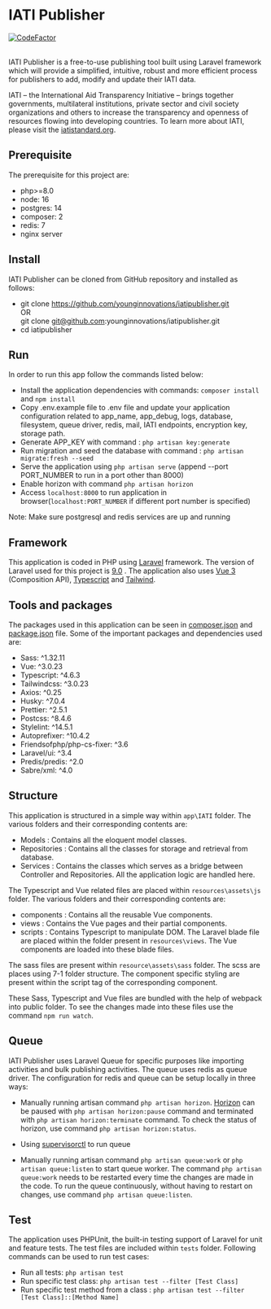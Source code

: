 
<h1> IATI Publisher</h1> <a href="https://www.codefactor.io/repository/github/younginnovations/iatipublisher"><img src="https://www.codefactor.io/repository/github/younginnovations/iatipublisher/badge" alt="CodeFactor" /></a> <br/><br/>


IATI Publisher is a free-to-use publishing tool built using Laravel framework which will provide a simplified, intuitive, robust and more efficient process for publishers to add, modify and update their IATI data.

IATI – the International Aid Transparency Initiative – brings together governments, multilateral institutions, private sector and civil society organizations and others to increase the transparency and openness of resources flowing into developing countries. To learn more about IATI, please visit the [iatistandard.org](https://iatistandard.org/).


## Prerequisite
The prerequisite for this project are:
- php>=8.0
- node: 16
- postgres: 14
- composer: 2
- redis: 7
- nginx server

## Install
IATI Publisher can be cloned from GitHub repository and installed as follows:
- git clone https://github.com/younginnovations/iatipublisher.git<br />
  OR<br />
  git clone git@github.com:younginnovations/iatipublisher.git
- cd iatipublisher

## Run
In order to run this app follow the commands listed below:
- Install the application dependencies with commands: `composer install` and `npm install`
- Copy .env.example file to .env file and update your application configuration related to app_name, app_debug, logs, database, filesystem, queue driver, redis, mail, IATI endpoints, encryption key, storage path.
- Generate APP_KEY with command : `php artisan key:generate`
- Run migration and seed the database with command : `php artisan migrate:fresh --seed`
- Serve the application using `php artisan serve` (append --port PORT_NUMBER to run in a port other than 8000)
- Enable horizon with command `php artisan horizon`
- Access `localhost:8000` to run application in browser(`localhost:PORT_NUMBER` if different port number is specified)

Note: Make sure postgresql and redis services are up and running



## Framework
This application is coded in PHP using [Laravel](https://laravel.com/docs/9.x) framework. The version of Laravel used for this project is [9.0](https://laravel.com/docs/9.x) . The application also uses [Vue 3](https://vuejs.org) (Composition API), [Typescript](https://www.typescriptlang.org) and [Tailwind](https://tailwindcss.com/).



## Tools and packages

The packages used in this application can be seen in [composer.json](https://github.com/younginnovations/iatipublisher/blob/main/composer.json) and [package.json](https://github.com/younginnovations/iatipublisher/blob/main/package.json) file. Some of the important packages and dependencies used are:
- Sass: ^1.32.11
- Vue: ^3.0.23
- Typescript: ^4.6.3
- Tailwindcss: ^3.0.23
- Axios: ^0.25
- Husky: ^7.0.4
- Prettier: ^2.5.1
- Postcss: ^8.4.6
- Stylelint: ^14.5.1
- Autoprefixer: ^10.4.2
- Friendsofphp/php-cs-fixer: ^3.6
- Laravel/ui: ^3.4
- Predis/predis: ^2.0
- Sabre/xml: ^4.0


## Structure
This application is structured in a simple way within `app\IATI` folder. The various folders and their corresponding contents are:
- Models : Contains all the eloquent model classes.
- Repositories : Contains all the classes for storage and retrieval from database.
- Services : Contains the classes which serves as a bridge between Controller and Repositories. All the application logic are handled here.

The Typescript and Vue related files are placed within `resources\assets\js` folder. The various folders and their corresponding contents are:
- components : Contains all the reusable Vue components.
- views : Contains the Vue pages and their partial components.
- scripts : Contains Typescript to manipulate DOM.
The Laravel blade file are placed within the folder present in `resources\views`. The Vue components are loaded into these blade files.

The sass files are present within `resource\assets\sass` folder. The scss are places using 7-1 folder structure. The component specific styling are present within the script tag of the corresponding component.

These Sass, Typescript and Vue files are bundled with the help of webpack into public folder. To see the changes made into these files use the command `npm run watch`.

## Queue

IATI Publisher uses Laravel Queue for specific purposes like importing activities and bulk publishing activities. The queue uses redis as queue driver. The configuration for redis and queue can be setup locally in three ways:
- Manually running artisan command `php artisan horizon`. [Horizon](https://laravel.com/docs/9.x/horizon#configuration) can be paused with `php artisan horizon:pause` command and terminated with `php artisan horizon:terminate` command. To check the status of horizon, use command `php artisan horizon:status`.

- Using [supervisorctl](https://laravel.com/docs/9.x/queues#supervisor-configuration) to run queue

- Manually running artisan command `php artisan queue:work` or `php artisan queue:listen` to start queue worker. The command `php artisan queue:work` needs to be restarted every time the changes are made in the code. To run the queue continuously, without having to restart on changes, use command `php artisan queue:listen`.

## Test

The application uses PHPUnit, the built-in testing support of Laravel for unit and feature tests. The test files are included within `tests` folder. Following commands can be used to run test cases:

- Run all tests: `php artisan test`
- Run specific test class: `php artisan test --filter [Test Class]`
- Run specific test method from a class : `php artisan test --filter [Test Class]::[Method Name]`
